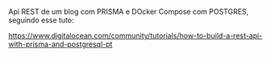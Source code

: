 Api REST de um blog com PRISMA e DOcker Compose com POSTGRES, seguindo esse tuto:

https://www.digitalocean.com/community/tutorials/how-to-build-a-rest-api-with-prisma-and-postgresql-pt
